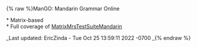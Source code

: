 {% raw %}ManGO: Mandarin Grammar Online  

\* Matrix-based\
\* Full coverage of
[MatrixMrsTestSuiteMandarin](https://blog.inductorsoftware.com/docsproto/matrix/MatrixMrsTestSuiteMandarin)  


_Last updated: EricZinda - Tue Oct 25 13:59:11 2022 -0700
_{% endraw %}